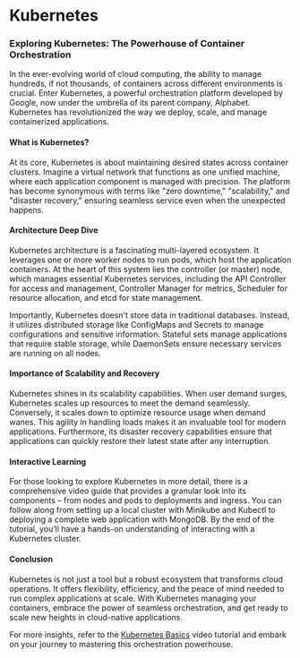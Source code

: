 # Kubernetes

### Exploring Kubernetes: The Powerhouse of Container Orchestration

In the ever-evolving world of cloud computing, the ability to manage hundreds, if not thousands, of containers across different environments is crucial. Enter Kubernetes, a powerful orchestration platform developed by Google, now under the umbrella of its parent company, Alphabet. Kubernetes has revolutionized the way we deploy, scale, and manage containerized applications.

#### What is Kubernetes?

At its core, Kubernetes is about maintaining desired states across container clusters. Imagine a virtual network that functions as one unified machine, where each application component is managed with precision. The platform has become synonymous with terms like "zero downtime," "scalability," and "disaster recovery," ensuring seamless service even when the unexpected happens.

#### Architecture Deep Dive

Kubernetes architecture is a fascinating multi-layered ecosystem. It leverages one or more worker nodes to run pods, which host the application containers. At the heart of this system lies the controller (or master) node, which manages essential Kubernetes services, including the API Controller for access and management, Controller Manager for metrics, Scheduler for resource allocation, and etcd for state management.

Importantly, Kubernetes doesn't store data in traditional databases. Instead, it utilizes distributed storage like ConfigMaps and Secrets to manage configurations and sensitive information. Stateful sets manage applications that require stable storage, while DaemonSets ensure necessary services are running on all nodes.

#### Importance of Scalability and Recovery

Kubernetes shines in its scalability capabilities. When user demand surges, Kubernetes scales up resources to meet the demand seamlessly. Conversely, it scales down to optimize resource usage when demand wanes. This agility in handling loads makes it an invaluable tool for modern applications. Furthermore, its disaster recovery capabilities ensure that applications can quickly restore their latest state after any interruption.

#### Interactive Learning

For those looking to explore Kubernetes in more detail, there is a comprehensive video guide that provides a granular look into its components – from nodes and pods to deployments and ingress. You can follow along from setting up a local cluster with Minikube and Kubectl to deploying a complete web application with MongoDB. By the end of the tutorial, you’ll have a hands-on understanding of interacting with a Kubernetes cluster.

#### Conclusion

Kubernetes is not just a tool but a robust ecosystem that transforms cloud operations. It offers flexibility, efficiency, and the peace of mind needed to run complex applications at scale. With Kubernetes managing your containers, embrace the power of seamless orchestration, and get ready to scale new heights in cloud-native applications.

For more insights, refer to the [Kubernetes Basics](https://www.youtube.com/watch?v=s_o8dwzRlu4) video tutorial and embark on your journey to mastering this orchestration powerhouse.
